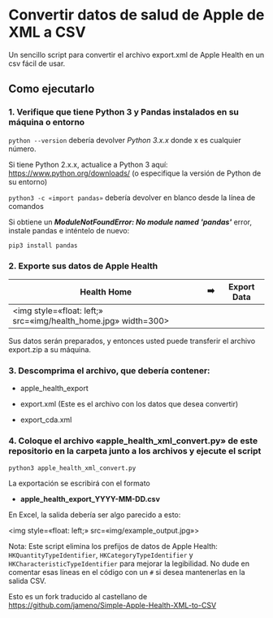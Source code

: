 # Convertir datos de salud de Apple de XML a CSV

Un sencillo script para convertir el archivo export.xml de Apple Health en un csv fácil de usar.



## Como ejecutarlo 

### 1. Verifique que tiene Python 3 y Pandas instalados en su máquina o entorno

`python --version` debería devolver _Python 3.x.x_ donde x es cualquier número. 

Si tiene Python 2.x.x, actualice a Python 3 aquí: https://www.python.org/downloads/ (o especifique la versión de Python de su entorno)

`python3 -c «import pandas»` debería devolver en blanco desde la línea de comandos

Si obtiene un _**ModuleNotFoundError: No module named 'pandas'**_ error, instale pandas e inténtelo de nuevo:

`pip3 install pandas`

### 2. Exporte sus datos de Apple Health

| Health Home | ➡️ | Export Data |
|--|--|--|
|<img style=«float: left;» src=«img/health_home.jpg» width=300>|||<img style=«float: left;» src=«img/export_data_button.jpg» width = 300 >||

Sus datos serán preparados, y entonces usted puede transferir el archivo export.zip a su máquina.

### 3. Descomprima el archivo, que debería contener:

* apple_health_export
* export.xml (Este es el archivo con los datos que desea convertir)

* export_cda.xml


### 4. Coloque el archivo «apple_health_xml_convert.py» de este repositorio en la carpeta junto a los archivos y ejecute el script

`python3 apple_health_xml_convert.py`



La exportación se escribirá con el formato

* **apple_health_export_YYYY-MM-DD.csv**



En Excel, la salida debería ser algo parecido a esto:

<img style=«float: left;» src=«img/example_output.jpg»>

Nota: Este script elimina los prefijos de datos de Apple Health: `HKQuantityTypeIdentifier`, `HKCategoryTypeIdentifier` y `HKCharacteristicTypeIdentifier` para mejorar la legibilidad. No dude en comentar esas líneas en el código con un `#` si desea mantenerlas en la salida CSV.

Esto es un fork traducido al castellano de https://github.com/jameno/Simple-Apple-Health-XML-to-CSV

